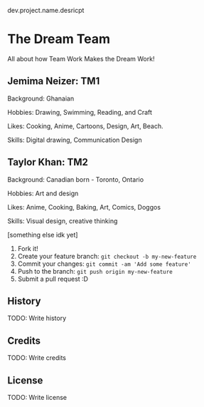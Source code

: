 dev.project.name.desricpt
# The Dream Team

All about how Team Work Makes the Dream Work!

## Jemima Neizer: TM1

Background: Ghanaian 

Hobbies: Drawing, Swimming, Reading, and Craft

Likes: Cooking, Anime, Cartoons, Design, Art, Beach.

Skills: Digital drawing, Communication Design


## Taylor Khan: TM2
Background: Canadian born - Toronto, Ontario

Hobbies: Art and design

Likes: Anime, Cooking, Baking, Art, Comics, Doggos

Skills: Visual design, creative thinking

[something else idk yet]



1. Fork it!
2. Create your feature branch: `git checkout -b my-new-feature`
3. Commit your changes: `git commit -am 'Add some feature'`
4. Push to the branch: `git push origin my-new-feature`
5. Submit a pull request :D

## History

TODO: Write history

## Credits

TODO: Write credits

## License

TODO: Write license